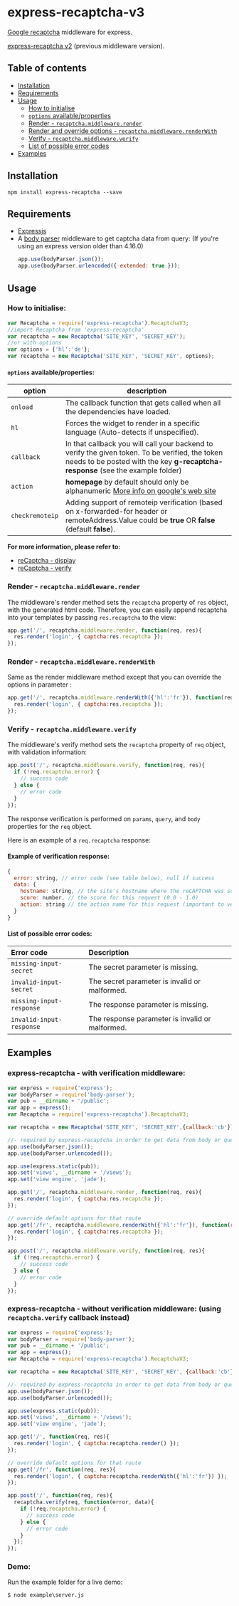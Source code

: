 # express-recaptcha-v3

[Google recaptcha][Google-recaptcha] middleware for express.

[express-recaptcha v2][express-recaptcha-v2] (previous middleware version).

## Table of contents

- [Installation](#installation)
- [Requirements](#requirements)
- [Usage](#usage)
  - [How to initialise](#how-to-initialise)
  - [`options` available/properties](#options-availableproperties)
  - [Render - `recaptcha.middleware.render`](#render---recaptchamiddlewarerender)
  - [Render and override options - `recaptcha.middleware.renderWith`](#render---recaptchamiddlewarerenderwith)
  - [Verify - `recaptcha.middleware.verify`](#verify---recaptchamiddlewareverify)
  - [List of possible error codes](#list-of-possible-error-codes)
- [Examples](#examples)

## Installation

```shell
npm install express-recaptcha --save
```

## Requirements

- [Expressjs][expressjs]
- A [body parser][body-parser] middleware to get captcha data from query: (If you're using an express version older than 4.16.0)
  ```javascript
  app.use(bodyParser.json());
  app.use(bodyParser.urlencoded({ extended: true }));
  ```

## Usage

### How to initialise:

```javascript
var Recaptcha = require('express-recaptcha').RecaptchaV3;
//import Recaptcha from 'express-recaptcha'
var recaptcha = new Recaptcha('SITE_KEY', 'SECRET_KEY');
//or with options
var options = {'hl':'de'};
var recaptcha = new Recaptcha('SITE_KEY', 'SECRET_KEY', options);
```

#### `options` available/properties:
| option             | description                                                                                                                                         |
|--------------------|-----------------------------------------------------------------------------------------------------------------------------------------------------|
| `onload`           | The callback function that gets called when all the dependencies have loaded.                                                                       |
| `hl`               | Forces the widget to render in a specific language (Auto-detects if unspecified).                                                                   |
| `callback`         | In that callback you will call your backend to verify the given token. To be verified, the token needs to be posted with the key **g-recaptcha-response**  (see the example folder) |
| `action`           | **homepage** by default should only be alphanumeric [More info on google's web site](Google-recaptcha-action)                                       |
| `checkremoteip`    | Adding support of remoteip verification (based on x-forwarded-for header or remoteAddress.Value could be **true** OR **false** (default **false**). |

**For more information, please refer to:**
- [reCaptcha - display](https://developers.google.com/recaptcha/docs/display#config)
- [reCaptcha - verify ](https://developers.google.com/recaptcha/docs/verify)

### Render - `recaptcha.middleware.render`
The middleware's render method sets the `recaptcha` property of `res` object, with the generated html code. Therefore, you can easily append recaptcha into your templates by passing `res.recaptcha` to the view:

```javascript
app.get('/', recaptcha.middleware.render, function(req, res){
  res.render('login', { captcha:res.recaptcha });
});
```

### Render - `recaptcha.middleware.renderWith`
Same as the render middleware method except that you can override the options in parameter :
```javascript
app.get('/', recaptcha.middleware.renderWith({'hl':'fr'}), function(req, res){
  res.render('login', { captcha:res.recaptcha });
});
```


### Verify - `recaptcha.middleware.verify`
The middleware's verify method sets the `recaptcha` property of `req` object, with validation information:

```javascript
app.post('/', recaptcha.middleware.verify, function(req, res){
  if (!req.recaptcha.error) {
    // success code
  } else {
    // error code
  }
});
```

The response verification is performed on `params`, `query`, and `body` properties for the `req` object.

Here is an example of a `req.recaptcha` response:

#### Example of verification response:

```javascript
{
  error: string, // error code (see table below), null if success
  data: {
    hostname: string, // the site's hostname where the reCAPTCHA was solved
    score: number, // the score for this request (0.0 - 1.0)
    action: string // the action name for this request (important to verify)
  }
}
```

#### List of possible error codes:

| Error code               | Description                                     |
|:-------------------------|:------------------------------------------------|
| `missing-input-secret`   | The secret parameter is missing.                |
| `invalid-input-secret`   | The secret parameter is invalid or malformed.   |
| `missing-input-response` | The response parameter is missing.              |
| `invalid-input-response` | The response parameter is invalid or malformed. |


## Examples

### express-recaptcha - with verification middleware:

```javascript
var express = require('express');
var bodyParser = require('body-parser');
var pub = __dirname + '/public';
var app = express();
var Recaptcha = require('express-recaptcha').RecaptchaV3;

var recaptcha = new Recaptcha('SITE_KEY', 'SECRET_KEY',{callback:'cb'});

//- required by express-recaptcha in order to get data from body or query.
app.use(bodyParser.json());
app.use(bodyParser.urlencoded());

app.use(express.static(pub));
app.set('views', __dirname + '/views');
app.set('view engine', 'jade');

app.get('/', recaptcha.middleware.render, function(req, res){
  res.render('login', { captcha:res.recaptcha });
});

// override default options for that route
app.get('/fr', recaptcha.middleware.renderWith({'hl':'fr'}), function(req, res){
  res.render('login', { captcha:res.recaptcha });
});

app.post('/', recaptcha.middleware.verify, function(req, res){
  if (!req.recaptcha.error) {
    // success code
  } else {
    // error code
  }
});
```

### express-recaptcha - without verification middleware: (using `recaptcha.verify` callback instead)

```javascript
var express = require('express');
var bodyParser = require('body-parser');
var pub = __dirname + '/public';
var app = express();
var Recaptcha = require('express-recaptcha').RecaptchaV3;

var recaptcha = new Recaptcha('SITE_KEY', 'SECRET_KEY', {callback:'cb'});

//- required by express-recaptcha in order to get data from body or query.
app.use(bodyParser.json());
app.use(bodyParser.urlencoded());

app.use(express.static(pub));
app.set('views', __dirname + '/views');
app.set('view engine', 'jade');

app.get('/', function(req, res){
  res.render('login', { captcha:recaptcha.render() });
});

// override default options for that route
app.get('/fr', function(req, res){
  res.render('login', { captcha:recaptcha.renderWith({'hl':'fr'}) });
});

app.post('/', function(req, res){
  recaptcha.verify(req, function(error, data){
    if (!req.recaptcha.error) {
      // success code
    } else {
      // error code
    }
  });
});
```

### Demo:

Run the example folder for a live demo:

```
$ node example\server.js
```

[ci-image]: https://travis-ci.org/pdupavillon/express-recaptcha.svg?branch=master
[ci-url]: https://travis-ci.org/pdupavillon/express-recaptcha
[npm-version-image]: https://badge.fury.io/js/express-recaptcha.svg
[npm-version-url]: http://badge.fury.io/js/express-recaptcha

[expressjs]: https://github.com/expressjs/express
[body-parser]: https://github.com/expressjs/body-parser
[Google-recaptcha]:https://www.google.com/recaptcha
[express-recaptcha-v2]:README.v2.md
[Google-recaptcha-action]:https://developers.google.com/recaptcha/docs/v3#actions
